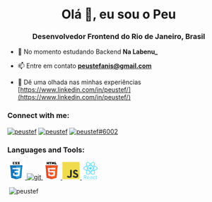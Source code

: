 <h1 align="center">Olá 👋, eu sou o Peu</h1>
<h3 align="center">Desenvolvedor Frontend do Rio de Janeiro, Brasil</h3>

- 🌱 No momento estudando Backend **Na Labenu_**

- 📫 Entre em contato **peustefanis@gmail.com**

- 📄 Dê uma olhada nas minhas experiências [https://www.linkedin.com/in/peustef/](https://www.linkedin.com/in/peustef/)

<h3 align="left">Connect with me:</h3>
<p align="left">
<a href="https://linkedin.com/in/peustef" target="blank"><img align="center" src="https://raw.githubusercontent.com/rahuldkjain/github-profile-readme-generator/master/src/images/icons/Social/linked-in-alt.svg" alt="peustef" height="30" width="40" /></a>
<a href="https://www.hackerrank.com/peustef" target="blank"><img align="center" src="https://raw.githubusercontent.com/rahuldkjain/github-profile-readme-generator/master/src/images/icons/Social/hackerrank.svg" alt="peustef" height="30" width="40" /></a>
<a href="https://discord.gg/peustef#6002" target="blank"><img align="center" src="https://raw.githubusercontent.com/rahuldkjain/github-profile-readme-generator/master/src/images/icons/Social/discord.svg" alt="peustef#6002" height="30" width="40" /></a>
</p>

<h3 align="left">Languages and Tools:</h3>
<p align="left"> <a href="https://www.w3schools.com/css/" target="_blank"> <img src="https://raw.githubusercontent.com/devicons/devicon/master/icons/css3/css3-original-wordmark.svg" alt="css3" width="40" height="40"/> </a> <a href="https://git-scm.com/" target="_blank"> <img src="https://www.vectorlogo.zone/logos/git-scm/git-scm-icon.svg" alt="git" width="40" height="40"/> </a> <a href="https://www.w3.org/html/" target="_blank"> <img src="https://raw.githubusercontent.com/devicons/devicon/master/icons/html5/html5-original-wordmark.svg" alt="html5" width="40" height="40"/> </a> <a href="https://developer.mozilla.org/en-US/docs/Web/JavaScript" target="_blank"> <img src="https://raw.githubusercontent.com/devicons/devicon/master/icons/javascript/javascript-original.svg" alt="javascript" width="40" height="40"/> </a> <a href="https://reactjs.org/" target="_blank"> <img src="https://raw.githubusercontent.com/devicons/devicon/master/icons/react/react-original-wordmark.svg" alt="react" width="40" height="40"/> </a> </p>

<p>&nbsp;<img align="center" src="https://github-readme-stats.vercel.app/api?username=peustef&show_icons=true&locale=en" alt="peustef" /></p>
